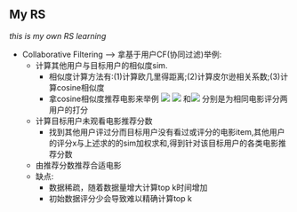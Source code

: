 ## My RS
*this is my own RS learning*
- Collaborative Filtering  --> 拿基于用户CF(协同过滤)举例:
  - 计算其他用户与目标用户的相似度sim.
    - 相似度计算方法有:(1)计算欧几里得距离;(2)计算皮尔逊相关系数;(3)计算cosine相似度
    - 拿cosine相似度推荐电影来举例  <img src="http://latex.codecogs.com/gif.latex?C(x,y)=\frac{\sum x_i y_i}{\sqrt{\sum{x_i^2}}\sqrt{y_i^2}}"/>   <img src="http://latex.codecogs.com/gif.latex?x_i"/>  和<img src="http://latex.codecogs.com/gif.latex?y_i"/> 分别是为相同电影评分两用户的打分
  - 计算目标用户未观看电影推荐分数
    - 找到其他用户评过分而目标用户没有看过或评分的电影item,其他用户的评分x与上述求的的sim加权求和,得到针对该目标用户的各类电影推荐分数
  - 由推荐分数推荐合适电影
  - 缺点:
    - 数据稀疏，随着数据量增大计算top k时间增加
    - 初始数据评分少会导致难以精确计算top k